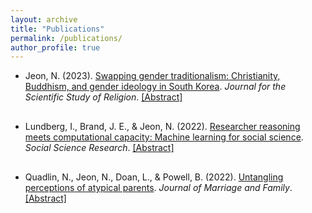 ```yaml
---
layout: archive
title: "Publications"
permalink: /publications/
author_profile: true
---
```


<style>
  ul.publications-list li {
    margin-bottom: 20px; /* Adjust the space as needed */
    padding-bottom: 10px; /* Additional padding, optional */
  # border-bottom: 1px solid #ccc; /* Optional: adds a line to visually separate items */
  }
</style>

<ul class="publications-list">
  <li>
    Jeon, N. (2023). <a href="https://onlinelibrary.wiley.com/doi/full/10.1111/jssr.12826">Swapping gender traditionalism: Christianity, Buddhism, and gender ideology in South Korea</a>. <em>Journal for the Scientific Study of Religion</em>. 
    <a href="#" onclick="toggle_visibility('pub1');">[Abstract]</a>
    <div id="pub1" style="display:none;"> South Korea provides an ideal setting for studying religion and gender because Western and local religions are both prominent, and Confucianist beliefs still shape gender norms. Using the 2018 Korean General Social Survey, this study examines the extent to which two dimensions of gender traditionalism in South Korea–Confucian patriarchal ideology (i.e., belief in the subordination of women for Confucian patriarchy) and separate spheres ideology (i.e., belief that men are better suited to work and women to domestic responsibilities)—vary across Buddhists, Catholics, Protestants, and the nonaffiliated. The findings show that Christians have the lowest endorsement for Confucian patriarchal ideology while supporting separate spheres ideology as much as Buddhists, who are most gender traditional in both dimensions. The results illustrate the dynamics between religion and gender norms in South Korea's context, demonstrating how Christianity combines Western modernization with gender-essentialist traditionalism, while Buddhism maintains Confucian patriarchal values.</div>
  </li>
  <li>
    Lundberg, I., Brand, J. E., & Jeon, N. (2022). <a href="https://www.sciencedirect.com/science/article/pii/S0049089X22001181">Researcher reasoning meets computational capacity: Machine learning for social science</a>. <em>Social Science Research</em>.
    <a href="#" onclick="toggle_visibility('pub2');">[Abstract]</a>
    <div id="pub2" style="display:none;"> Computational power and big data have created new opportunities to explore and understand the social world. A special synergy is possible when social scientists combine human attention to certain aspects of the problem with the power of algorithms to automate other aspects of the problem. We review selected exemplary applications where machine learning amplifies researcher coding, summarizes complex data, relaxes statistical assumptions, and targets researcher attention to further social science research. We aim to reduce perceived barriers to machine learning by summarizing several fundamental building blocks and their grounding in classical statistics. We present a few guiding principles and promising approaches where we see particular potential for machine learning to transform social science inquiry. We conclude that machine learning tools are increasingly accessible, worthy of attention, and ready to yield new discoveries for social research.</div>
  </li>
  <li>
    Quadlin, N., Jeon, N., Doan, L., & Powell, B. (2022). <a href="https://onlinelibrary.wiley.com/doi/full/10.1111/jomf.12850">Untangling perceptions of atypical parents</a>. <em>Journal of Marriage and Family</em>.
    <a href="#" onclick="toggle_visibility('pub3');">[Abstract]</a>
    <div id="pub3" style="display:none;"> This study examines how the public perceives of five types of “atypical” parents in the United States—single mothers, single fathers, lesbian couples, gay couples, and adoptive parents—including, critically, the factors that contribute to these perceptions. Although a handful of studies have considered attitudes toward atypical parents, virtually no studies have considered why people hold the attitudes they do. In addition, few studies have compared multiple types of parents simultaneously, to understand the direction and magnitude of people's perceptions of alternative families. The authors designed and conducted a national phone survey (N = 827). Respondents were randomly assigned to an experimental condition corresponding to one of these five types of parents. Then, respondents were asked how well the parent(s) can: bring up a child (i.e., an overall perception item), provide for children's basic needs, have a warm relationship, and teach important values, compared to their normative counterparts. Respondents are by far the most receptive toward adoptive parents across all four of these items. Perceptions of single parents are most strongly shaped by beliefs about economic resources. Perceptions of same-sex parents are most strongly shaped by beliefs about morality. We also find key gendered perceptions within these parent groups. For example, emotional considerations shape perceptions of gay couples, but not lesbian couples. Adoptive parents are broadly accepted in the United States, but much resistance toward single parents (on mostly economic grounds) and same-sex parents (on mostly moral grounds) remains.</div>
  </li>
</ul>

<script type="text/javascript">
  function toggle_visibility(id) {
    event.preventDefault();
       var e = document.getElementById(id);
       if(e.style.display == 'none')
          e.style.display = 'block';
       else
          e.style.display = 'none';
  }
</script>
